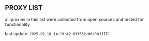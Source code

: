 ## PROXY LIST

all proxies in this list were collected from open sources and tested for functionality

last update: `2025-02-18 14:19:42.633532+00:00` UTC